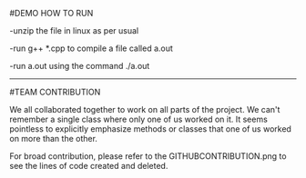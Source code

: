 
#DEMO HOW TO RUN

-unzip the file in linux as per usual

-run g++ *.cpp to compile a file called a.out

-run a.out using the command ./a.out 

-----------------------------------------------------------------------------------------------------------

#TEAM CONTRIBUTION

We all collaborated together to work on all parts of the project. We can't remember a single class where only one of us worked on it. 
It seems pointless to explicitly emphasize methods or classes that one of us worked on more than the other. 


For broad contribution, please refer to the GITHUBCONTRIBUTION.png to see the lines of code created and deleted.

